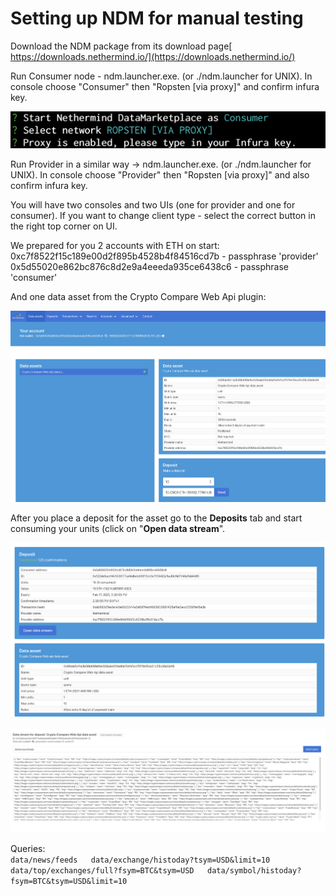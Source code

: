 # Setting up NDM for manual testing

Download the NDM package from its download page[ https://downloads.nethermind.io/](https://downloads.nethermind.io/)

Run Consumer node - ndm.launcher.exe. \(or ./ndm.launcher for UNIX\). In console choose "Consumer" then "Ropsten \[via proxy\]" and confirm infura key.

![](../.gitbook/assets/image%20%28139%29.png)

Run Provider in a similar way -&gt; ndm.launcher.exe. \(or ./ndm.launcher for UNIX\). In console choose          "Provider" then "Ropsten \[via proxy\]" and also confirm infura key.

You will have two consoles and two UIs \(one for provider and one for consumer\). If you want to change client type - select the correct button in the right top corner on UI.

We prepared for you 2 accounts with ETH on start:   
0xc7f8522f15c189e00d2f895b4528b4f84516cd7b - passphrase 'provider' 0x5d55020e862bc876c8d2e9a4eeeda935ce6438c6 - passphrase 'consumer'

And one data asset from the Crypto Compare Web Api plugin:

![](../.gitbook/assets/image%20%28117%29.png)

After you place a deposit for the asset go to the **Deposits** tab and start consuming your units \(click on "**Open data stream**".

![On selecting deposit the deposit details tab wil appear - to consume units go to &apos;Open data stream&apos;](../.gitbook/assets/image%20%28123%29.png)

![On input you can write your queries to recieve data from provider](../.gitbook/assets/image%20%28118%29.png)

  Queries:   
  `data/news/feeds  
  data/exchange/histoday?tsym=USD&limit=10  
  data/top/exchanges/full?fsym=BTC&tsym=USD  
  data/symbol/histoday?fsym=BTC&tsym=USD&limit=10`

